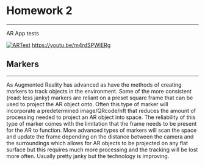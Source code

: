 # Homework 2
---
AR App tests

[![ARTest](http://img.youtube.com/vi/m4rdSPWiERg/0.jpg)](http://www.youtube.com/watch?v=m4rdSPWiERg "AR Test")
https://youtu.be/m4rdSPWiERg

## Markers
---
As Augmented Reality has advanced as have the methods of creating markers to track objects in the environment. Some of the more consistent (read: less janky) markers are reliant on a preset square frame that can be used to project the AR object onto. Often this type of marker will incorporate a predetermined image/QRcode/nft that reduces the amount of processing needed to project an AR object into space. The reliability of this type of marker comes with the limitation that the frame needs to be present for the AR to function. More advanced types of markers will scan the space and update the frame depending on the distance between the camera and the surroundings which allows for AR objects to be projected on any flat surface but this requires much more processing and the tracking will be lost more often. Usually pretty janky but the technology is improving.
